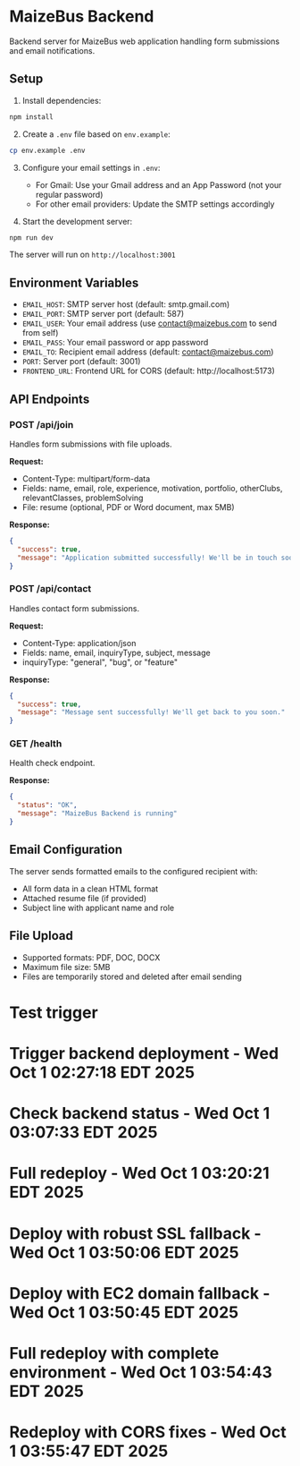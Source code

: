 # MaizeBus Backend

Backend server for MaizeBus web application handling form submissions and email notifications.

## Setup

1. Install dependencies:
```bash
npm install
```

2. Create a `.env` file based on `env.example`:
```bash
cp env.example .env
```

3. Configure your email settings in `.env`:
   - For Gmail: Use your Gmail address and an App Password (not your regular password)
   - For other email providers: Update the SMTP settings accordingly

4. Start the development server:
```bash
npm run dev
```

The server will run on `http://localhost:3001`

## Environment Variables

- `EMAIL_HOST`: SMTP server host (default: smtp.gmail.com)
- `EMAIL_PORT`: SMTP server port (default: 587)
- `EMAIL_USER`: Your email address (use contact@maizebus.com to send from self)
- `EMAIL_PASS`: Your email password or app password
- `EMAIL_TO`: Recipient email address (default: contact@maizebus.com)
- `PORT`: Server port (default: 3001)
- `FRONTEND_URL`: Frontend URL for CORS (default: http://localhost:5173)

## API Endpoints

### POST /api/join
Handles form submissions with file uploads.

**Request:**
- Content-Type: multipart/form-data
- Fields: name, email, role, experience, motivation, portfolio, otherClubs, relevantClasses, problemSolving
- File: resume (optional, PDF or Word document, max 5MB)

**Response:**
```json
{
  "success": true,
  "message": "Application submitted successfully! We'll be in touch soon."
}
```

### POST /api/contact
Handles contact form submissions.

**Request:**
- Content-Type: application/json
- Fields: name, email, inquiryType, subject, message
- inquiryType: "general", "bug", or "feature"

**Response:**
```json
{
  "success": true,
  "message": "Message sent successfully! We'll get back to you soon."
}
```

### GET /health
Health check endpoint.

**Response:**
```json
{
  "status": "OK",
  "message": "MaizeBus Backend is running"
}
```

## Email Configuration

The server sends formatted emails to the configured recipient with:
- All form data in a clean HTML format
- Attached resume file (if provided)
- Subject line with applicant name and role

## File Upload

- Supported formats: PDF, DOC, DOCX
- Maximum file size: 5MB
- Files are temporarily stored and deleted after email sending
# Test trigger
# Trigger backend deployment - Wed Oct  1 02:27:18 EDT 2025
# Check backend status - Wed Oct  1 03:07:33 EDT 2025
# Full redeploy - Wed Oct  1 03:20:21 EDT 2025
# Deploy with robust SSL fallback - Wed Oct  1 03:50:06 EDT 2025
# Deploy with EC2 domain fallback - Wed Oct  1 03:50:45 EDT 2025
# Full redeploy with complete environment - Wed Oct  1 03:54:43 EDT 2025
# Redeploy with CORS fixes - Wed Oct  1 03:55:47 EDT 2025
